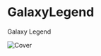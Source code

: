 # GalaxyLegend
Galaxy Legend

![Cover](https://lh3.ggpht.com/pOrc8HY20cvJSCfnor5_D7rTFj1G4mdyUxib2pnTUE_tg4M-tfBItNspbhQ_suvZc84=h900)
